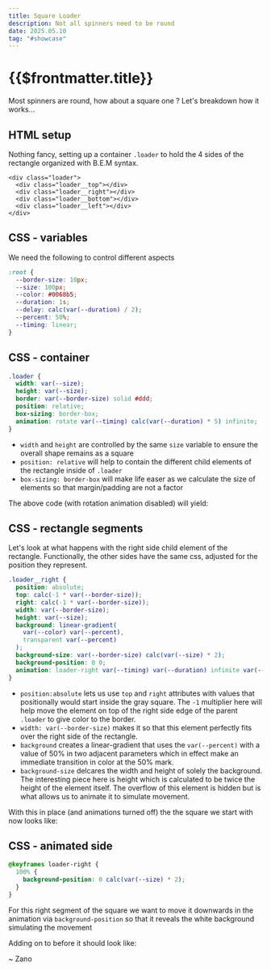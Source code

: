 ```yaml
---
title: Square Loader
description: Not all spinners need to be round
date: 2025.05.10
tag: "#showcase"
---
```


# {{$frontmatter.title}}

<Badge :text="$frontmatter.date" />
<Badge :text="$frontmatter.tag" />

Most spinners are round, how about a square one ? Let's breakdown how it works...

<SquareLoader />

## HTML setup

Nothing fancy, setting up a container `.loader` to hold the 4 sides of the rectangle organized with B.E.M syntax.

```html{.test}
<div class="loader">
  <div class="loader__top"></div>
  <div class="loader__right"></div>
  <div class="loader__bottom"></div>
  <div class="loader__left"></div>
</div>
```

## CSS - variables

We need the following to control different aspects

```css
:root {
  --border-size: 10px;
  --size: 100px;
  --color: #0068b5;
  --duration: 1s;
  --delay: calc(var(--duration) / 2);
  --percent: 50%;
  --timing: linear;
}
```

## CSS - container

```css
.loader {
  width: var(--size);
  height: var(--size);
  border: var(--border-size) solid #ddd;
  position: relative;
  box-sizing: border-box;
  animation: rotate var(--timing) calc(var(--duration) * 5) infinite;
}
```

- `width` and `height` are controlled by the same `size` variable to ensure the overall shape remains as a square
- `position: relative` will help to contain the different child elements of the rectangle inside of `.loader`
- `box-sizing: border-box` will make life easer as we calculate the size of elements so that margin/padding are not a factor

<style>
#loader-box-only {
  width: var(--size);
  height: var(--size);
  border: var(--border-size) solid #ddd;
  position: relative;
  box-sizing: border-box;
}
</style>

The above code (with rotation animation disabled) will yield:

<div id="loader-box-only"></div>

## CSS - rectangle segments

Let's look at what happens with the right side child element of the rectangle. Functionally, the other sides have the same css, adjusted for the position they represent.

```css
.loader__right {
  position: absolute;
  top: calc(-1 * var(--border-size));
  right: calc(-1 * var(--border-size));
  width: var(--border-size);
  height: var(--size);
  background: linear-gradient(
    var(--color) var(--percent),
    transparent var(--percent)
  );
  background-size: var(--border-size) calc(var(--size) * 2);
  background-position: 0 0;
  animation: loader-right var(--timing) var(--duration) infinite var(--delay);
}
```

- `position:absolute` lets us use `top` and `right` attributes with values that positionally would start inside the gray square. The `-1` multiplier here will help move the element on top of the right side edge of the parent `.loader` to give color to the border.
- `width: var(--border-size)` makes it so that this element perfectly fits over the right side of the rectangle.
- `background` creates a linear-gradient that uses the `var(--percent)` with a value of 50% in two adjacent parameters which in effect make an immediate transition in color at the 50% mark.
- `background-size` delcares the width and height of solely the background. The interesting piece here is height which is calculated to be twice the height of the element itself. The overflow of this element is hidden but is what allows us to animate it to simulate movement.

With this in place (and animations turned off) the the square we start with now looks like:

<style>
#loader__right-only-no-animation, #loader__right-only {
  position:absolute;
  top: calc(-1 * var(--border-size));
  right: calc(-1 * var(--border-size));
  width: var(--border-size);
  height: var(--size);
  background: linear-gradient(var(--color) var(--percent), transparent var(--percent));
  background-size: var(--border-size) calc(var(--size) * 2);
  background-position: 0 0;    
}
</style>

<div id="loader-box-only">
    <div id="loader__right-only-no-animation"></div>
</div>

## CSS - animated side

```css
@keyframes loader-right {
  100% {
    background-position: 0 calc(var(--size) * 2);
  }
}
```

For this right segment of the square we want to move it downwards in the animation via `background-position` so that it reveals the white background simulating the movement

Adding on to before it should look like:

<style>
    #loader__right-only{
        animation: loader-right var(--timing) var(--duration) infinite var(--delay);
    }
</style>
<div id="loader-box-only">
    <div id="loader__right-only"></div>
</div>

~ Zano

```

```
